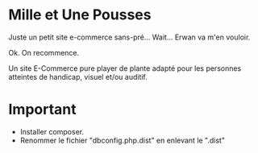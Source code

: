 # Mille et Une Pousses

Juste un petit site e-commerce sans-pré... Wait... Erwan va m'en vouloir.

Ok. On recommence.

Un site E-Commerce pure player de plante adapté pour les personnes atteintes de handicap,
visuel et/ou auditif.

# Important

 - Installer composer.
 - Renommer le fichier "dbconfig.php.dist" en enlevant le ".dist"